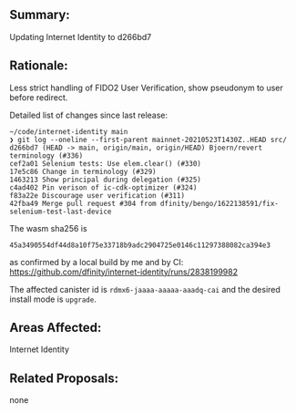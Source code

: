 ## Summary:

Updating Internet Identity to d266bd7

## Rationale:

Less strict handling of FIDO2 User Verification, show pseudonym to user before redirect.

Detailed list of changes since last release:
```
~/code/internet-identity main
❯ git log --oneline --first-parent mainnet-20210523T1430Z..HEAD src/
d266bd7 (HEAD -> main, origin/main, origin/HEAD) Bjoern/revert terminology (#336)
cef2a01 Selenium tests: Use elem.clear() (#330)
17e5c86 Change in terminology (#329)
1463213 Show principal during delegation (#325)
c4ad402 Pin verison of ic-cdk-optimizer (#324)
f83a22e Discourage user verification (#311)
42fba49 Merge pull request #304 from dfinity/bengo/1622138591/fix-selenium-test-last-device
```

The wasm sha256 is
```
45a3490554df44d8a10f75e33718b9adc2904725e0146c11297388082ca394e3
```
as confirmed by a local build by me and by CI: https://github.com/dfinity/internet-identity/runs/2838199982

The affected canister id is `rdmx6-jaaaa-aaaaa-aaadq-cai` and the desired install mode is `upgrade`.

## Areas Affected:

Internet Identity

## Related Proposals:

none
